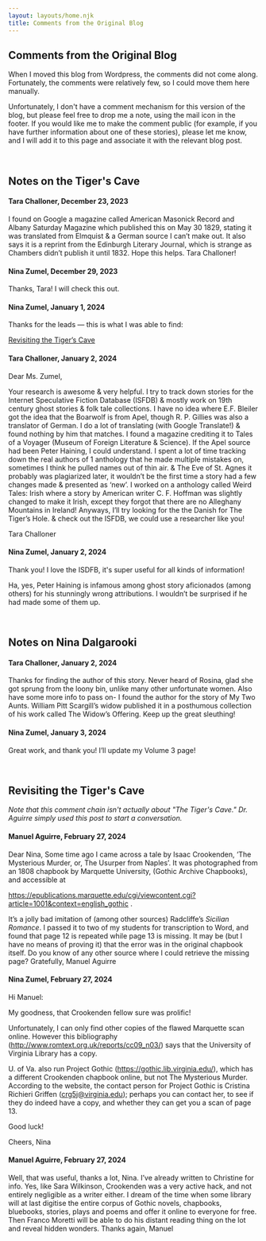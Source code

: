 ```yaml
---
layout: layouts/home.njk
title: Comments from the Original Blog
---
```

  
  <div class="message-box">
<h2>Comments from the Original Blog</h2>

When I moved this blog from Wordpress, the comments did not come along. Fortunately, the comments were relatively few, so I could move
them here manually. 

Unfortunately, I don't have a comment mechanism for this version of the blog, but please feel free to drop me a note, using the mail icon in the footer.
If you would like me to make the comment public (for example, if you have further information about one of these stories), please let me know, and
I will add it to this page and associate it with the relevant blog post.

</div>

<br>

<div class="message-box">
<h2>Notes on the Tiger's Cave</h2>

#### Tara Challoner, December 23, 2023

I found on Google a magazine called American Masonick Record and Albany Saturday Magazine which published this on May 30 1829, stating it was translated from Elmquist & a German source I can’t make out. It also says it is a reprint from the Edinburgh Literary Journal, which is strange as Chambers didn’t publish it until 1832. Hope this helps.
Tara Challoner!

#### Nina Zumel, December 29, 2023

Thanks, Tara! I will check this out.

#### Nina Zumel, January 1, 2024

Thanks for the leads — this is what I was able to find:

[Revisiting the Tiger’s Cave](/blog/2024-01-02-revisiting-the-tigers-cave/)

#### Tara Challoner, January 2, 2024

Dear Ms. Zumel,

Your research is awesome & very helpful. I try to track down stories for the Internet Speculative Fiction Database (ISFDB) & mostly work on 19th century ghost stories & folk tale collections. I have no idea where E.F. Bleiler got the idea that the Boarwolf is from Apel, though R. P. Gillies was also a translator of German. I do a lot of translating (with Google Translate!) & found nothing by him that matches. I found a magazine crediting it to Tales of a Voyager (Museum of Foreign Literature & Science). If the Apel source had been Peter Haining, I could understand. I spent a lot of time tracking down the real authors of 1 anthology that he made multiple mistakes on, sometimes I think he pulled names out of thin air. & The Eve of St. Agnes it probably was plagiarized later, it wouldn’t be the first time a story had a few changes made & presented as ‘new’. I worked on a anthology called Weird Tales: Irish where a story by American writer C. F. Hoffman was slightly changed to make it Irish, except they forgot that there are no Alleghany Mountains in Ireland! Anyways, I’ll try looking for the the Danish for The Tiger’s Hole. & check out the ISFDB, we could use a researcher like you!

Tara Challoner

#### Nina Zumel, January 2, 2024

Thank you! I love the ISDFB, it's super useful for all kinds of information!

Ha, yes, Peter Haining is infamous among ghost story aficionados (among others) for his stunningly wrong attributions. I wouldn’t be surprised if he had made some of them up. 

</div>

<br>

<div class="message-box">
<h2>Notes on Nina Dalgarooki</h2>

#### Tara Challoner, January 2, 2024

Thanks for finding the author of this story. Never heard of Rosina, glad she got sprung from the loony bin, unlike many other unfortunate women. Also have some more info to pass on- I found the author for the story of My Two Aunts. William Pitt Scargill’s widow published it in a posthumous collection of his work called The Widow’s Offering. Keep up the great sleuthing!

#### Nina Zumel, January 3, 2024

Great work, and thank you! I’ll update my Volume 3 page!

</div>
  
<br>

<div class="message-box">
<h2>Revisiting the Tiger's Cave</h2>

*Note that this comment chain isn't actually about "The Tiger's Cave." Dr. Aguirre simply used this post to start a conversation.*

#### Manuel Aguirre, February 27, 2024

Dear Nina, Some time ago I came across a tale by Isaac Crookenden, ‘The Mysterious Murder, or, The Usurper from Naples’. It was photographed from an 1808 chapbook by Marquette University, (Gothic Archive Chapbooks), and accessible at

https://epublications.marquette.edu/cgi/viewcontent.cgi?article=1001&context=english_gothic .

It’s a jolly bad imitation of (among other sources) Radcliffe’s *Sicilian Romance*. I passed it to two of my students for transcription to Word, and found that page 12 is repeated while page 13 is missing. It may be (but I have no means of proving it) that the error was in the original chapbook itself. Do you know of any other source where I could retrieve the missing page? Gratefully, Manuel Aguirre

#### Nina Zumel, February 27, 2024

Hi Manuel:

My goodness, that Crookenden fellow sure was prolific!

Unfortunately, I can only find other copies of the flawed Marquette scan online.
However this bibliography (http://www.romtext.org.uk/reports/cc09_n03/) says that the University of Virginia Library has a copy.

U. of Va. also run Project Gothic (https://gothic.lib.virginia.edu/), which has a different Crookenden chapbook online, but not The Mysterious Murder. According to the website, the contact person for Project Gothic is Cristina Richieri Griffen (crg5j@virginia.edu); perhaps you can contact her, to see if they do indeed have a copy, and whether they can get you a scan of page 13.

Good luck!

Cheers,
Nina

#### Manuel Aguirre, February 27, 2024

Well, that was useful, thanks a lot, Nina. I’ve already written to Christine for info. Yes, like Sara Wilkinson, Crookenden was a very active hack, and not entirely negligible as a writer either. I dream of the time when some library will at last digitise the entire corpus of Gothic novels, chapbooks, bluebooks, stories, plays and poems and offer it online to everyone for free. Then Franco Moretti will be able to do his distant reading thing on the lot and reveal hidden wonders. Thanks again, Manuel

 </div>